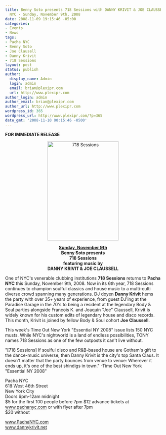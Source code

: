 ```yaml
---
title: Benny Soto presents 718 Sessions with DANNY KRIVIT & JOE CLAUSSELL @ Pacha
  NYC - Sunday, November 9th, 2008
date: 2008-11-09 19:15:46 -05:00
categories:
- Events
- News
tags:
- Pacha NYC
- Benny Soto
- Joe Clausell
- Danny Krivit
- 718 Sessions
layout: post
status: publish
author:
  display_name: Admin
  login: admin
  email: brian@plexipr.com
  url: http://www.plexipr.com
author_login: admin
author_email: brian@plexipr.com
author_url: http://www.plexipr.com
wordpress_id: 365
wordpress_url: http://www.plexipr.com/?p=365
date_gmt: '2008-11-10 00:15:46 -0500'
---
```


<p><strong>FOR IMMEDIATE RELEASE</strong></p>
<p style="text-align: center;"><a href="http://www.pachanyc.com"><img class="size-full wp-image-926 aligncenter" title="718 Sessions" src="http://www.plexipr.com/wp-content/uploads/2008/11/718-sessions.jpg" alt="718 Sessions" width="230" height="320" /></a></p>
<p style="text-align: center;"><strong><span style="text-decoration: underline;">Sunday, November 9th</span><br />
Benny Soto presents<br />
718 Sessions<br />
featuring music by<br />
DANNY KRIVIT &amp; JOE CLAUSSELL</strong></p>
<p>One of NYC's venerable clubbing institutions <strong>718 Sessions</strong> returns to <strong>Pacha NYC</strong> this Sunday, November 9th, 2008. Now in its 6th year, 718 Sessions continues to champion soulful classics and house music to a multi-culti diverse crowd spanning many generations. DJ doyen <strong>Danny Krivit</strong> hems the party with over 35+ years of experience, from guest DJ'ing at the Paradise Garage in the 70's to being a resident at the legendary Body &amp; Soul parties alongside Francois K. and Joaquin "Joe" Claussell, Krivit is widely known for his custom edits of legendary house and disco records. This month, Krivit is joined by fellow Body &amp; Soul cohort <strong>Joe Claussell</strong>.</p>
<p>This week's Time Out New York "Essential NY 2008" issue lists 150 NYC musts. While NYC's nightworld is a land of endless possibilities, TONY names 718 Sessions as one of the few outposts it can't live without.</p>
<p>"[718 Sessions] If soulful disco and R&amp;B-based house are Gotham's gift to the dance-music universe, then Danny Krivit is the city's top Santa Claus. It doesn't matter that the party bounces from venue to venue: Wherever it ends up, it's one of the best shindigs in town." -Time Out New York "Essential NY 2008"</p>
<p>Pacha NYC<br />
618 West 46th Street<br />
New York City<br />
Doors 6pm-12am midnight<br />
$5 for the first 100 people before 7pm $12 advance tickets at <a href="http://">www.pachanyc.com</a> or with flyer after 7pm<br />
$20 without</p>
<p><a href="http://">www.PachaNYC.com<br />
www.dannykrivit.net </a></p>
<p><strong></strong></p>
